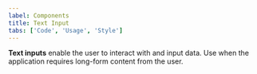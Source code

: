 ```yaml
---
label: Components
title: Text Input
tabs: ['Code', 'Usage', 'Style']
---
```


**Text inputs** enable the user to interact with and input data. Use when the application requires long-form content from the user.

<component 
    name="Text Input"
    component="text-input" 
    variation="text-input"
    codepen="YEZLyd"
    haslightversion="true"
    hasReactVersion="true"
    hasAngularVersion="true"
    >
</component>

<component 
    name="Password Input"
    component="text-input" 
    variation="text-input--password"
    codepen="PyYXeb"
    haslightversion="true"
    hasReactVersion="true"
    >
</component>

<component 
    name="Text Area"
    component="text-area" 
    variation="text-area"
    codepen="yPMjeg"
    haslightversion="true"
    hasReactVersion="true"
    hasAngularVersion="true"
    >
</component>

<component-docs component="text-input"></component-docs>
